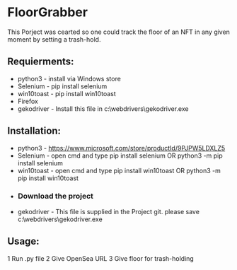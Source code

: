 # FloorGrabber

This Porject was cearted so one could track the floor of an NFT in any given moment by setting a trash-hold.

## Requierments:

- python3 - install via Windows store
- Selenium - pip install selenium
- win10toast - pip install win10toast
- Firefox
- gekodriver - Install this file in c:\webdrivers\gekodriver.exe

## Installation:

- python3 - https://www.microsoft.com/store/productId/9PJPW5LDXLZ5
- Selenium - open cmd and type pip install selenium OR python3 -m pip install selenium
- win10toast - open cmd and type pip install win10toast OR python3 -m pip install win10toast
- ### Download the project
- gekodriver - This file is supplied in the Project git. please save c:\webdrivers\gekodriver.exe



## Usage:

1 Run .py file
2 Give OpenSea URL
3 Give floor for trash-holding
